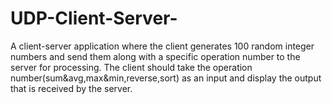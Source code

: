 # UDP-Client-Server-
A client-server application where the client generates 100 random integer numbers and send them along with a specific operation number to the server for processing. The client should take the operation number(sum&amp;avg,max&amp;min,reverse,sort) as an input and display the output that is received by the server.
